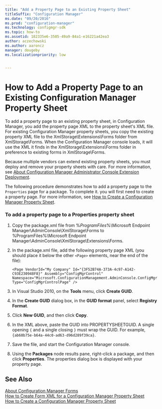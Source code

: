 ```yaml
---
title: "Add a Property Page to an Existing Property Sheet"
titleSuffix: "Configuration Manager"
ms.date: "09/20/2016"
ms.prod: "configuration-manager"
ms.technology: configmgr-sdk
ms.topic: how-to
ms.assetid: 182335e6-3505-49a9-84a1-e16221a42ea3
author: aczechowski
ms.author: aaroncz
manager: dougebyms.localizationpriority: low


---
```

# How to Add a Property Page to an Existing Configuration Manager Property Sheet
To add a property page to an existing property sheet, in Configuration Manager, you add the property page XML to the property sheet's XML file. For existing Configuration Manager property sheets, you copy the existing property XML file to the XmlStorage\Extensions\Forms folder from XmlStorage\Forms. When the Configuration Manager console loads, it will use the XML it finds in the XmlStorage\Extensions\Forms folder in preference to existing forms in XmlStorage\Forms.  

 Because multiple vendors can extend existing property sheets, you must deploy and remove your property sheets with care. For more information, see [About Configuration Manager Administrator Console Extension Deployment](../../../../develop/core/servers/console/console-extension-deployment.md).  

 The following procedure demonstrates how to add a property page to the `Properties` page for a package. To complete it. you will first need to create a property page. For more information, see [How to Create a Configuration Manager Property Sheet](../../../../develop/core/servers/console/how-to-create-a-configuration-manager-property-sheet.md).  

### To add a property page to a Properties property sheet  

1.  Copy the package.xml file from %*ProgramFiles*%\Microsoft Endpoint Manager\AdminConsole\XmlStorage\Forms to %ProgramFiles%\Microsoft Endpoint Manager\AdminConsole\XmlStorage\Extensions\Forms.  

2.  In the package.xml file, add the following property page XML (you should place it below the other `<Page>` elements, near the end of the file):  

    ```  
    <Page VendorId="My Company" Id="{3F52B74A-373A-4c97-A142-C93E230948F8}" Assembly="ConfigMgrControl" Namespace="Microsoft.ConfigurationManagement.AdminConsole.ConfigMgrPropertySheet" Type="ConfigMgrControlPage" />  
    ```  

3.  In Visual Studio 2010, on the **Tools** menu, click **Create GUID**.  

4.  In the **Create GUID** dialog box, in the **GUID format** panel, select **Registry Format**.  

5.  Click **New GUID**, and then click **Copy**.  

6.  In the XML above, paste the GUID into PROPERTYSHEETGUID. A single opening `{` and a single closing `}` must wrap the GUID. For example, `{ab60b75e-b64a-44c0-ad63-d96d289f39ca}`.  

7.  Save the file, and start the Configuration Manager console.  

8.  Using the **Packages** node results pane, right-click a package, and then click **Properties**. The properties dialog box is displayed with your property page.  

## See Also  
 [About Configuration Manager Forms](../../../../develop/core/servers/console/about-configuration-manager-console-forms.md)   
 [How to Create Form XML for a Configuration Manager Property Sheet](../../../../develop/core/servers/console/how-to-create-form-xml-for-a-configuration-manager-property-sheet.md)   
 [How to Create a Configuration Manager Property Sheet](../../../../develop/core/servers/console/how-to-create-a-configuration-manager-property-sheet.md)
